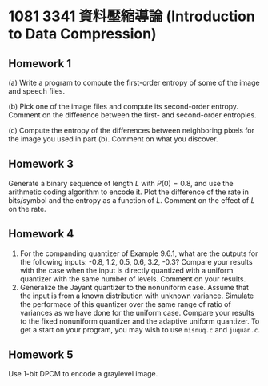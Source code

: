 # 1081 3341 資料壓縮導論 (Introduction to Data Compression)

## Homework 1

(a) Write a program to compute the first-order entropy of some of the image and speech files.

(b) Pick one of the image files and compute its second-order entropy. Comment on the difference between the first- and second-order entropies.

(c) Compute the entropy of the differences between neighboring pixels for the image you used in part (b). Comment on what you discover.

## Homework 3

Generate a binary sequence of length $L$ with $P(0) = 0.8$, and use the arithmetic coding algorithm to encode it. Plot the difference of the rate in bits/symbol and the entropy as a function of $L$. Comment on the effect of $L$ on the rate.

## Homework 4

1. For the companding quantizer of Example 9.6.1, what are the outputs for the following inputs: -0.8, 1.2, 0.5, 0.6, 3.2, -0.3? Compare your results with the case when the input is directly quantized with a uniform quantizer with the same number of levels. Comment on your results.
2. Generalize the Jayant quantizer to the nonuniform case. Assume that the input is from a known distribution with unknown variance. Simulate the performace of this quantizer over the same range of ratio of variances as we have done for the uniform case. Compare your results to the fixed nonuniform quantizer and the adaptive uniform quantizer. To get a start on your program, you may wish to use `misnuq.c` and `juquan.c`.

## Homework 5

Use 1-bit DPCM to encode a graylevel image.
